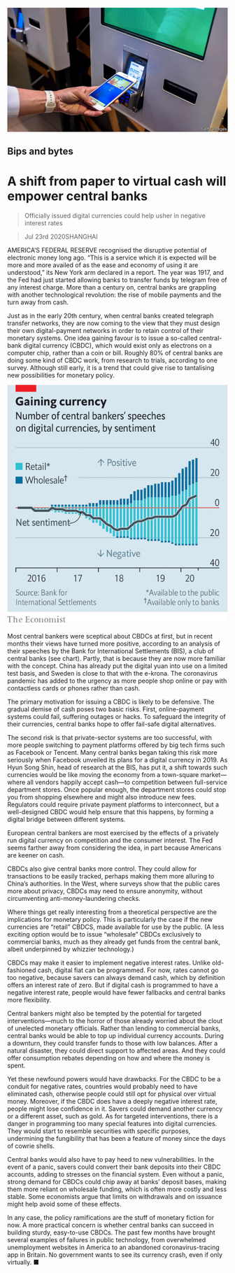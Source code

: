 ![](./images/20200725_FNP002_0.jpg)

## Bips and bytes

# A shift from paper to virtual cash will empower central banks

> Officially issued digital currencies could help usher in negative interest rates

> Jul 23rd 2020SHANGHAI

AMERICA’S FEDERAL RESERVE recognised the disruptive potential of electronic money long ago. “This is a service which it is expected will be more and more availed of as the ease and economy of using it are understood,” its New York arm declared in a report. The year was 1917, and the Fed had just started allowing banks to transfer funds by telegram free of any interest charge. More than a century on, central banks are grappling with another technological revolution: the rise of mobile payments and the turn away from cash.

Just as in the early 20th century, when central banks created telegraph transfer networks, they are now coming to the view that they must design their own digital-payment networks in order to retain control of their monetary systems. One idea gaining favour is to issue a so-called central-bank digital currency (CBDC), which would exist only as electrons on a computer chip, rather than a coin or bill. Roughly 80% of central banks are doing some kind of CBDC work, from research to trials, according to one survey. Although still early, it is a trend that could give rise to tantalising new possibilities for monetary policy.

![](./images/20200725_FNC524.png)

Most central bankers were sceptical about CBDCs at first, but in recent months their views have turned more positive, according to an analysis of their speeches by the Bank for International Settlements (BIS), a club of central banks (see chart). Partly, that is because they are now more familiar with the concept. China has already put the digital yuan into use on a limited test basis, and Sweden is close to that with the e-krona. The coronavirus pandemic has added to the urgency as more people shop online or pay with contactless cards or phones rather than cash.

The primary motivation for issuing a CBDC is likely to be defensive. The gradual demise of cash poses two basic risks. First, online-payment systems could fail, suffering outages or hacks. To safeguard the integrity of their currencies, central banks hope to offer fail-safe digital alternatives.

The second risk is that private-sector systems are too successful, with more people switching to payment platforms offered by big tech firms such as Facebook or Tencent. Many central banks began taking this risk more seriously when Facebook unveiled its plans for a digital currency in 2019. As Hyun Song Shin, head of research at the BIS, has put it, a shift towards such currencies would be like moving the economy from a town-square market—where all vendors happily accept cash—to competition between full-service department stores. Once popular enough, the department stores could stop you from shopping elsewhere and might also introduce new fees. Regulators could require private payment platforms to interconnect, but a well-designed CBDC would help ensure that this happens, by forming a digital bridge between different systems.

European central bankers are most exercised by the effects of a privately run digital currency on competition and the consumer interest. The Fed seems farther away from considering the idea, in part because Americans are keener on cash.

CBDCs also give central banks more control. They could allow for transactions to be easily tracked, perhaps making them more alluring to China’s authorities. In the West, where surveys show that the public cares more about privacy, CBDCs may need to ensure anonymity, without circumventing anti-money-laundering checks.

Where things get really interesting from a theoretical perspective are the implications for monetary policy. This is particularly the case if the new currencies are “retail” CBDCS, made available for use by the public. (A less exciting option would be to issue “wholesale” CBDCs exclusively to commercial banks, much as they already get funds from the central bank, albeit underpinned by whizzier technology.)

CBDCs may make it easier to implement negative interest rates. Unlike old-fashioned cash, digital fiat can be programmed. For now, rates cannot go too negative, because savers can always demand cash, which by definition offers an interest rate of zero. But if digital cash is programmed to have a negative interest rate, people would have fewer fallbacks and central banks more flexibility.

Central bankers might also be tempted by the potential for targeted interventions—much to the horror of those already worried about the clout of unelected monetary officials. Rather than lending to commercial banks, central banks would be able to top up individual currency accounts. During a downturn, they could transfer funds to those with low balances. After a natural disaster, they could direct support to affected areas. And they could offer consumption rebates depending on how and where the money is spent.

Yet these newfound powers would have drawbacks. For the CBDC to be a conduit for negative rates, countries would probably need to have eliminated cash, otherwise people could still opt for physical over virtual money. Moreover, if the CBDC does have a deeply negative interest rate, people might lose confidence in it. Savers could demand another currency or a different asset, such as gold. As for targeted interventions, there is a danger in programming too many special features into digital currencies. They would start to resemble securities with specific purposes, undermining the fungibility that has been a feature of money since the days of cowrie shells.

Central banks would also have to pay heed to new vulnerabilities. In the event of a panic, savers could convert their bank deposits into their CBDC accounts, adding to stresses on the financial system. Even without a panic, strong demand for CBDCs could chip away at banks’ deposit bases, making them more reliant on wholesale funding, which is often more costly and less stable. Some economists argue that limits on withdrawals and on issuance might help avoid some of these effects.

In any case, the policy ramifications are the stuff of monetary fiction for now. A more practical concern is whether central banks can succeed in building sturdy, easy-to-use CBDCs. The past few months have brought several examples of failures in public technology, from overwhelmed unemployment websites in America to an abandoned coronavirus-tracing app in Britain. No government wants to see its currency crash, even if only virtually. ■